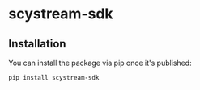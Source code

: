 # scystream-sdk

## Installation

You can install the package via pip once it's published:

```bash
pip install scystream-sdk
```
